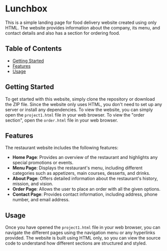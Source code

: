# Lunchbox
This is a simple landing page for food delivery website created using only HTML. The website provides information about the company, its menu, and contact details and also has a section for ordering food.

## Table of Contents
- [Getting Started](#getting-started)
- [Features](#features)
- [Usage](#usage)

## Getting Started
To get started with this website, simply clone the repository or download the ZIP file. Since the website only uses HTML, you don't need to set up any server or install any dependencies. To view the website, you can simply open the `project1.html` file in your web browser. To view the "order section", open the `order.html`  file in your web browser.

## Features
The restaurant website includes the following features:

- **Home Page**: Provides an overview of the restaurant and highlights any special promotions or events.
- **Menu Page**: Displays the restaurant's menu, including different categories such as appetizers, main courses, desserts, and drinks.
- **About Page**: Offers detailed information about the restaurant's history, mission, and vision.
- **Order Page**: Allows the user to place an order with all the given options.
- **Contact Page**: Provides contact information, including address, phone number, and email address.

## Usage
Once you have opened the `project1.html` file in your web browser, you can navigate the different pages using the navigation menu or any hyperlinks provided. The website is built using HTML only, so you can view the source code to understand how different sections are structured and styled.

